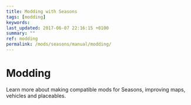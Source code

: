 ```yaml
---
title: Modding with Seasons
tags: [modding]
keywords:
last_updated: 2017-06-07 22:16:15 +0100
summary: ""
ref: modding
permalink: /mods/seasons/manual/modding/
---
```


# Modding

Learn more about making compatible mods for Seasons, improving maps, vehicles and placeables.
